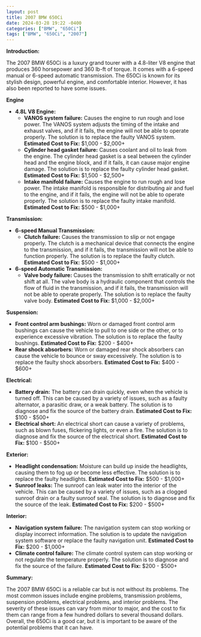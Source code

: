 ```yaml
---
layout: post
title: 2007 BMW 650Ci
date: 2024-03-28 19:22 -0400
categories: ["BMW", "650Ci"]
tags: ["BMW", "650Ci", "2007"]
---
```

**Introduction:**

The 2007 BMW 650Ci is a luxury grand tourer with a 4.8-liter V8 engine that produces 360 horsepower and 360 lb-ft of torque. It comes with a 6-speed manual or 6-speed automatic transmission. The 650Ci is known for its stylish design, powerful engine, and comfortable interior. However, it has also been reported to have some issues.

**Engine**

* **4.8L V8 Engine:**
    * **VANOS system failure:** Causes the engine to run rough and lose power. The VANOS system adjusts the timing of the intake and exhaust valves, and if it fails, the engine will not be able to operate properly. The solution is to replace the faulty VANOS system. **Estimated Cost to Fix:** $1,000 - $2,000+
    * **Cylinder head gasket failure:** Causes coolant and oil to leak from the engine. The cylinder head gasket is a seal between the cylinder head and the engine block, and if it fails, it can cause major engine damage. The solution is to replace the faulty cylinder head gasket. **Estimated Cost to Fix:** $1,500 - $2,500+
    * **Intake manifold failure:** Causes the engine to run rough and lose power. The intake manifold is responsible for distributing air and fuel to the engine, and if it fails, the engine will not be able to operate properly. The solution is to replace the faulty intake manifold. **Estimated Cost to Fix:** $500 - $1,000+

**Transmission:**

* **6-speed Manual Transmission:**
    * **Clutch failure:** Causes the transmission to slip or not engage properly. The clutch is a mechanical device that connects the engine to the transmission, and if it fails, the transmission will not be able to function properly. The solution is to replace the faulty clutch. **Estimated Cost to Fix:** $500 - $1,000+
* **6-speed Automatic Transmission:**
    * **Valve body failure:** Causes the transmission to shift erratically or not shift at all. The valve body is a hydraulic component that controls the flow of fluid in the transmission, and if it fails, the transmission will not be able to operate properly. The solution is to replace the faulty valve body. **Estimated Cost to Fix:** $1,000 - $2,000+

**Suspension:**

* **Front control arm bushings:** Worn or damaged front control arm bushings can cause the vehicle to pull to one side or the other, or to experience excessive vibration. The solution is to replace the faulty bushings. **Estimated Cost to Fix:** $200 - $400+
* **Rear shock absorbers:** Worn or damaged rear shock absorbers can cause the vehicle to bounce or sway excessively. The solution is to replace the faulty shock absorbers. **Estimated Cost to Fix:** $400 - $600+

**Electrical:**

* **Battery drain:** The battery can drain quickly, even when the vehicle is turned off. This can be caused by a variety of issues, such as a faulty alternator, a parasitic draw, or a weak battery. The solution is to diagnose and fix the source of the battery drain. **Estimated Cost to Fix:** $100 - $500+
* **Electrical short:** An electrical short can cause a variety of problems, such as blown fuses, flickering lights, or even a fire. The solution is to diagnose and fix the source of the electrical short. **Estimated Cost to Fix:** $100 - $500+

**Exterior:**

* **Headlight condensation:** Moisture can build up inside the headlights, causing them to fog up or become less effective. The solution is to replace the faulty headlights. **Estimated Cost to Fix:** $500 - $1,000+
* **Sunroof leaks:** The sunroof can leak water into the interior of the vehicle. This can be caused by a variety of issues, such as a clogged sunroof drain or a faulty sunroof seal. The solution is to diagnose and fix the source of the leak. **Estimated Cost to Fix:** $200 - $500+

**Interior:**

* **Navigation system failure:** The navigation system can stop working or display incorrect information. The solution is to update the navigation system software or replace the faulty navigation unit. **Estimated Cost to Fix:** $200 - $1,000+
* **Climate control failure:** The climate control system can stop working or not regulate the temperature properly. The solution is to diagnose and fix the source of the failure. **Estimated Cost to Fix:** $200 - $500+

**Summary:**

The 2007 BMW 650Ci is a reliable car but is not without its problems. The most common issues include engine problems, transmission problems, suspension problems, electrical problems, and interior problems. The severity of these issues can vary from minor to major, and the cost to fix them can range from a few hundred dollars to several thousand dollars. Overall, the 650Ci is a good car, but it is important to be aware of the potential problems that it can have.
